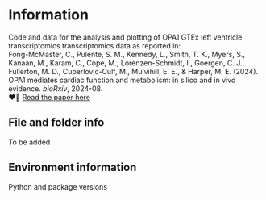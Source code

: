 # Information
Code and data for the analysis and plotting of OPA1 GTEx left ventricle transcriptomics transcriptomics data as reported in:  
Fong-McMaster, C., Pulente, S. M., Kennedy, L., Smith, T. K., Myers, S., Kanaan, M., Karam, C., Cope, M., Lorenzen-Schmidt, I., Goergen, C. J., Fullerton, M. D., Cuperlovic-Culf, M., Mulvihill, E. E., & Harper, M. E. (2024). OPA1 mediates cardiac function and metabolism: in silico and in vivo evidence. *bioRxiv*, 2024-08.  
❤️📄 [Read the paper here](https://doi.org/10.1101/2024.08.23.605375)

## File and folder info
To be added

## Environment information
Python and package versions

